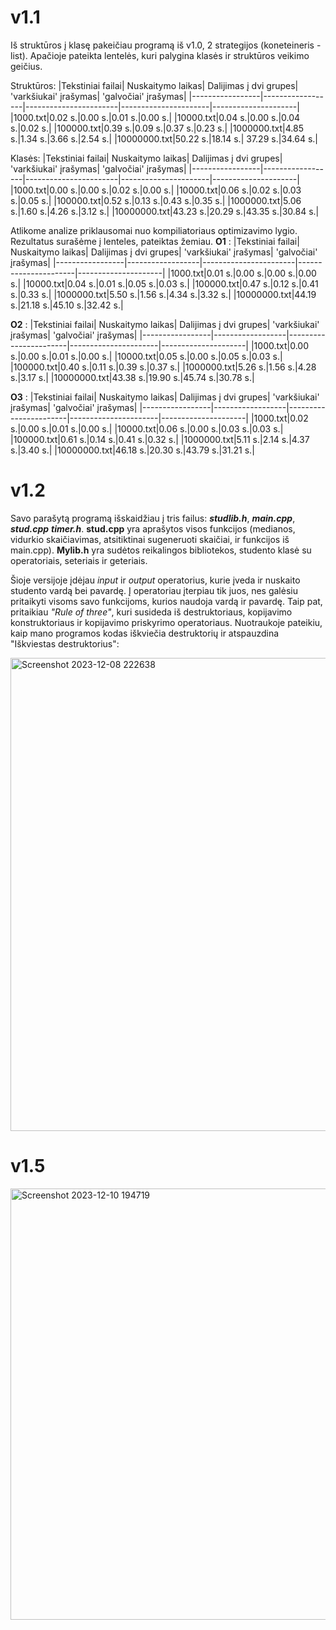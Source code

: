 # v1.1
Iš struktūros į klasę pakeičiau programą iš v1.0, 2 strategijos  (koneteineris - list). Apačioje pateikta lentelės, kuri palygina klasės ir struktūros veikimo geičius.

Struktūros:
|Tekstiniai failai| Nuskaitymo laikas| Dalijimas į dvi grupes| 'varkšiukai' įrašymas| 'galvočiai' įrašymas|
|-----------------|------------------|-----------------------|----------------------|---------------------|
|1000.txt|0.02 s.|0.00 s.|0.01 s.|0.00 s.|
|10000.txt|0.04 s.|0.00 s.|0.04 s.|0.02 s.|
|100000.txt|0.39 s.|0.09 s.|0.37 s.|0.23 s.|
|1000000.txt|4.85 s.|1.34 s.|3.66 s.|2.54 s.|
|10000000.txt|50.22 s.|18.14 s.| 37.29 s.|34.64 s.|  

Klasės:
|Tekstiniai failai| Nuskaitymo laikas| Dalijimas į dvi grupes| 'varkšiukai' įrašymas| 'galvočiai' įrašymas|
|-----------------|------------------|-----------------------|----------------------|---------------------|
|1000.txt|0.00 s.|0.00 s.|0.02 s.|0.00 s.|
|10000.txt|0.06 s.|0.02 s.|0.03 s.|0.05 s.|
|100000.txt|0.52 s.|0.13 s.|0.43 s.|0.35 s.|
|1000000.txt|5.06 s.|1.60 s.|4.26 s.|3.12 s.|
|10000000.txt|43.23 s.|20.29 s.|43.35 s.|30.84 s.|  

Atlikome analize priklausomai nuo kompiliatoriaus optimizavimo lygio. Rezultatus surašėme į lenteles, pateiktas žemiau.
**O1** :
|Tekstiniai failai| Nuskaitymo laikas| Dalijimas į dvi grupes| 'varkšiukai' įrašymas| 'galvočiai' įrašymas|
|-----------------|------------------|-----------------------|----------------------|---------------------|
|1000.txt|0.01 s.|0.00 s.|0.00 s.|0.00 s.|
|10000.txt|0.04 s.|0.01 s.|0.05 s.|0.03 s.|
|100000.txt|0.47 s.|0.12 s.|0.41 s.|0.33 s.|
|1000000.txt|5.50 s.|1.56 s.|4.34 s.|3.32 s.|
|10000000.txt|44.19 s.|21.18 s.|45.10 s.|32.42 s.|  

**O2** :
|Tekstiniai failai| Nuskaitymo laikas| Dalijimas į dvi grupes| 'varkšiukai' įrašymas| 'galvočiai' įrašymas|
|-----------------|------------------|-----------------------|----------------------|---------------------|
|1000.txt|0.00 s.|0.00 s.|0.01 s.|0.00 s.|
|10000.txt|0.05 s.|0.00 s.|0.05 s.|0.03 s.|
|100000.txt|0.40 s.|0.11 s.|0.39 s.|0.37 s.|
|1000000.txt|5.26 s.|1.56 s.|4.28 s.|3.17 s.|
|10000000.txt|43.38 s.|19.90 s.|45.74 s.|30.78 s.| 

**O3** :
|Tekstiniai failai| Nuskaitymo laikas| Dalijimas į dvi grupes| 'varkšiukai' įrašymas| 'galvočiai' įrašymas|
|-----------------|------------------|-----------------------|----------------------|---------------------|
|1000.txt|0.02 s.|0.00 s.|0.01 s.|0.00 s.|
|10000.txt|0.06 s.|0.00 s.|0.03 s.|0.03 s.|
|100000.txt|0.61 s.|0.14 s.|0.41 s.|0.32 s.|
|1000000.txt|5.11 s.|2.14 s.|4.37 s.|3.40 s.|
|10000000.txt|46.18 s.|20.30 s.|43.79 s.|31.21 s.| 


# v1.2
Savo parašytą programą išskaidžiau į tris failus: ***studlib.h***, ***main.cpp***, ***stud.cpp*** ***timer.h***. **stud.cpp** yra aprašytos visos funkcijos (medianos, vidurkio skaičiavimas, atsitiktinai sugeneruoti skaičiai, ir  funkcijos iš main.cpp). **Mylib.h** yra sudėtos reikalingos bibliotekos, studento klasė su operatoriais, seteriais ir geteriais.

Šioje versijoje įdėjau *input* ir *output* operatorius, kurie įveda ir nuskaito studento vardą bei pavardę. Į operatoriau įterpiau tik juos, nes galėsiu pritaikyti visoms savo funkcijoms, kurios naudoja vardą ir pavardę.
Taip pat, pritaikiau *"Rule of three"*, kuri susideda iš destruktoriaus, kopijavimo konstruktoriaus ir kopijavimo priskyrimo operatoriaus. Nuotraukoje pateikiu, kaip mano programos kodas iškviečia destruktorių ir atspauzdina "Iškviestas destruktorius":

<img width="757" alt="Screenshot 2023-12-08 222638" src="https://github.com/Aracinskaite/Objektinis2/assets/144428697/8eb0b1fb-8f5d-4e60-af48-97c7f0343f40">

# v1.5
<img width="690" alt="Screenshot 2023-12-10 194719" src="https://github.com/Aracinskaite/Objektinis2/assets/144428697/482cf0e0-07c6-43cf-afc3-eb5ec2ea184a">

